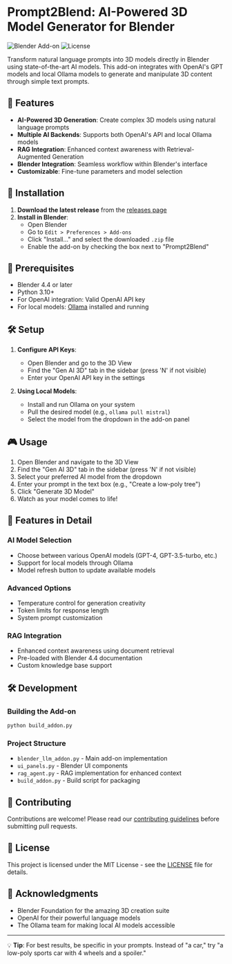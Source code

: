 # Prompt2Blend: AI-Powered 3D Model Generator for Blender

![Blender Add-on](https://img.shields.io/badge/Blender-4.4+-orange?logo=blender)
![License](https://img.shields.io/badge/License-MIT-blue)

Transform natural language prompts into 3D models directly in Blender using state-of-the-art AI models. This add-on integrates with OpenAI's GPT models and local Ollama models to generate and manipulate 3D content through simple text prompts.

## 🌟 Features

- **AI-Powered 3D Generation**: Create complex 3D models using natural language prompts
- **Multiple AI Backends**: Supports both OpenAI's API and local Ollama models
- **RAG Integration**: Enhanced context awareness with Retrieval-Augmented Generation
- **Blender Integration**: Seamless workflow within Blender's interface
- **Customizable**: Fine-tune parameters and model selection

## 🚀 Installation

1. **Download the latest release** from the [releases page](https://github.com/Technologic101/prompt2blend/releases)
2. **Install in Blender**:
   - Open Blender
   - Go to `Edit > Preferences > Add-ons`
   - Click "Install..." and select the downloaded `.zip` file
   - Enable the add-on by checking the box next to "Prompt2Blend"

## 🔑 Prerequisites

- Blender 4.4 or later
- Python 3.10+
- For OpenAI integration: Valid OpenAI API key
- For local models: [Ollama](https://ollama.ai/) installed and running

## 🛠️ Setup

1. **Configure API Keys**:
   - Open Blender and go to the 3D View
   - Find the "Gen AI 3D" tab in the sidebar (press 'N' if not visible)
   - Enter your OpenAI API key in the settings

2. **Using Local Models**:
   - Install and run Ollama on your system
   - Pull the desired model (e.g., `ollama pull mistral`)
   - Select the model from the dropdown in the add-on panel

## 🎮 Usage

1. Open Blender and navigate to the 3D View
2. Find the "Gen AI 3D" tab in the sidebar (press 'N' if not visible)
3. Select your preferred AI model from the dropdown
4. Enter your prompt in the text box (e.g., "Create a low-poly tree")
5. Click "Generate 3D Model"
6. Watch as your model comes to life!

## 🧩 Features in Detail

### AI Model Selection
- Choose between various OpenAI models (GPT-4, GPT-3.5-turbo, etc.)
- Support for local models through Ollama
- Model refresh button to update available models

### Advanced Options
- Temperature control for generation creativity
- Token limits for response length
- System prompt customization

### RAG Integration
- Enhanced context awareness using document retrieval
- Pre-loaded with Blender 4.4 documentation
- Custom knowledge base support

## 🛠 Development

### Building the Add-on
```bash
python build_addon.py
```

### Project Structure
- `blender_llm_addon.py` - Main add-on implementation
- `ui_panels.py` - Blender UI components
- `rag_agent.py` - RAG implementation for enhanced context
- `build_addon.py` - Build script for packaging

## 🤝 Contributing

Contributions are welcome! Please read our [contributing guidelines](CONTRIBUTING.md) before submitting pull requests.

## 📄 License

This project is licensed under the MIT License - see the [LICENSE](LICENSE) file for details.

## 🙏 Acknowledgments

- Blender Foundation for the amazing 3D creation suite
- OpenAI for their powerful language models
- The Ollama team for making local AI models accessible

---

💡 **Tip**: For best results, be specific in your prompts. Instead of "a car," try "a low-poly sports car with 4 wheels and a spoiler."
